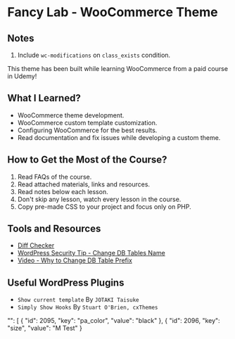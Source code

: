 # Fancy Lab - WooCommerce Theme

## Notes

1. Include `wc-modifications` on `class_exists` condition.

This theme has been built while learning WooCommerce from a paid course in Udemy!

## What I Learned?

- WooCommerce theme development.
- WooCommerce custom template customization.
- Configuring WooCommerce for the best results.
- Read documentation and fix issues while developing a custom theme.

## How to Get the Most of the Course?

1. Read FAQs of the course.
2. Read attached materials, links and resources.
3. Read notes below each lesson.
4. Don't skip any lesson, watch every lesson in the course.
5. Copy pre-made CSS to your project and focus only on PHP.

## Tools and Resources

- [Diff Checker](https://diffchecker.com/)
- [WordPress Security Tip - Change DB Tables Name](https://digwp.com/2010/10/change-database-prefix/)
- [Video - Why to Change DB Table Prefix](https://www.youtube.com/watch?v=nUa7-OHdsxg&ab_channel=WordPressTutorials-WPLearningLab)

## Useful WordPress Plugins

- `Show current template` By `JOTAKI Taisuke`
- `Simply Show Hooks` By `Stuart O'Brien, cxThemes`


"": [
        {
          "id": 2095,
          "key": "pa_color",
          "value": "black"
        },
        {
          "id": 2096,
          "key": "size",
          "value": "M Test"
        }